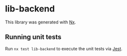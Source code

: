 # lib-backend

This library was generated with [Nx](https://nx.dev).

## Running unit tests

Run `nx test lib-backend` to execute the unit tests via [Jest](https://jestjs.io).
